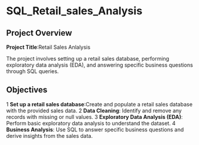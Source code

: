 # SQL_Retail_sales_Analysis

## Project Overview

**Project Title**:Retail Sales Anlalysis

The project involves setting up a retail sales database, performing exploratory data analysis (EDA), and answering specific business questions through SQL queries.

## Objectives

1 **Set up a retail sales database**:Create and populate a retail sales database with the provided sales data.
2 **Data Cleaning**: Identify and remove any records with missing or null values.
3 **Exploratory Data Analysis (EDA)**: Perform basic exploratory data analysis to understand the dataset.
4 **Business Analysis**: Use SQL to answer specific business questions and derive insights from the sales data.
